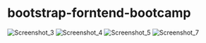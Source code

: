 # bootstrap-forntend-bootcamp

![Screenshot_3](https://user-images.githubusercontent.com/37051222/142893362-22773801-0718-4af8-9021-c7406a3014a2.png)
![Screenshot_4](https://user-images.githubusercontent.com/37051222/142893371-ec496960-a7c7-4aef-bf72-91e8393a5a4a.png)
![Screenshot_5](https://user-images.githubusercontent.com/37051222/142893375-58cd9fba-ee1b-4016-9903-88583e4dafe2.png)
![Screenshot_7](https://user-images.githubusercontent.com/37051222/142893379-c7dcecc1-f30a-4296-bad8-b51b4478c3cf.png)
